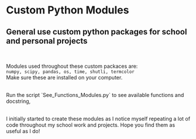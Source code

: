 # Custom Python Modules

## General use custom python packages for school and personal projects
<br>

Modules used throughout these custom packaces are:<br>
`numpy, scipy, pandas, os, time, shutli, termcolor`<br>
Make sure these are installed on your computer.

<br>
Run the script `See_Functions_Modules.py` to see available functions and docstring,
<br><br>

I initially started to create these modules as I notice myself repeating a lot of code throughout my school work and projects. Hope you find them as useful as I do!
